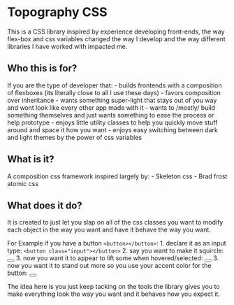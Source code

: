 # Topography CSS

This is a CSS library inspired by experience developing front-ends, the way flex-box and css variables changed the way I develop and the way different libraries I have worked with impacted me.

## Who this is for?

If you are the type of developer that:
    - builds frontends with a composition of flexboxes (its literally close to all I use these days)
    - favors composition over inheritance
    - wants something super-light that stays out of you way and wont look like every other app made with it
    - wants to /mostly/ build something themselves and just wants something to ease the process or help prototype
    - enjoys little utility classes to help you quickly move stuff around and space it how you want
    - enjoys easy switching between dark and light themes by the power of css variables

## What is it?

A composition css framework inspired largely by:
    - Skeleton css
    - Brad frost atomic css

## What does it do?

It is created to just let you slap on all of the css classes you want to modify each object in the way you want and have it behave the way you want.

For Example if you have a button `<button></button>`:
    1. declare it as an input type: `<button class="input"></button>`
    2. say you want to make it squircle: <button class="input semi-rounded"></button>
    3. now you want it to appear to lift some when hovered/selected: <button class="input semi-rounded float-2"></button>
    3. now you want it to stand out more so you use your accent color for the button: <button class="input semi-rounded float-2 accent"></button>

The idea here is you just keep tacking on the tools the library gives you to make everything look the way you want and it behaves how you expect it.

